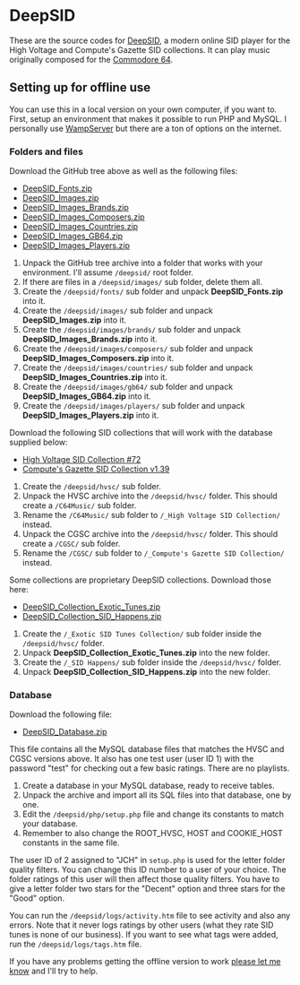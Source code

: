 # DeepSID

These are the source codes for [DeepSID](http://deepsid.chordian.net), a modern online SID player for the High Voltage and Compute's Gazette SID collections. It can play music originally composed for the [Commodore 64](https://en.wikipedia.org/wiki/Commodore_64).

## Setting up for offline use

You can use this in a local version on your own computer, if you want to. First, setup an environment that makes it possible to run PHP and MySQL. I personally use [WampServer](http://wampserver.aviatechno.net/?lang=en) but there are a ton of options on the internet.

### Folders and files

Download the GitHub tree above as well as the following files:

* [DeepSID_Fonts.zip](https://chordian.net/files/deepsid/DeepSID_Fonts.zip)
* [DeepSID_Images.zip](https://chordian.net/files/deepsid/DeepSID_Images.zip)
* [DeepSID_Images_Brands.zip](https://chordian.net/files/deepsid/DeepSID_Images_Brands.zip)
* [DeepSID_Images_Composers.zip](https://chordian.net/files/deepsid/DeepSID_Images_Composers.zip)
* [DeepSID_Images_Countries.zip](https://chordian.net/files/deepsid/DeepSID_Images_Countries.zip)
* [DeepSID_Images_GB64.zip](https://chordian.net/files/deepsid/DeepSID_Images_GB64.zip)
* [DeepSID_Images_Players.zip](https://chordian.net/files/deepsid/DeepSID_Images_Players.zip)

1. Unpack the GitHub tree archive into a folder that works with your environment. I'll assume `/deepsid/` root folder.
2. If there are files in a `/deepsid/images/` sub folder, delete them all.
3. Create the `/deepsid/fonts/` sub folder and unpack **DeepSID_Fonts.zip** into it.
4. Create the `/deepsid/images/` sub folder and unpack **DeepSID_Images.zip** into it.
5. Create the `/deepsid/images/brands/` sub folder and unpack **DeepSID_Images_Brands.zip** into it.
6. Create the `/deepsid/images/composers/` sub folder and unpack **DeepSID_Images_Composers.zip** into it.
7. Create the `/deepsid/images/countries/` sub folder and unpack **DeepSID_Images_Countries.zip** into it.
8. Create the `/deepsid/images/gb64/` sub folder and unpack **DeepSID_Images_GB64.zip** into it.
9. Create the `/deepsid/images/players/` sub folder and unpack **DeepSID_Images_Players.zip** into it.

Download the following SID collections that will work with the database supplied below:

* [High Voltage SID Collection #72](http://www.prg.dtu.dk/HVSC/HVSC_72-all-of-them.7z)
* [Compute's Gazette SID Collection v1.39](http://www.c64music.co.uk/CGSC_v139.7z)

1. Create the `/deepsid/hvsc/` sub folder.
2. Unpack the HVSC archive into the `/deepsid/hvsc/` folder. This should create a `/C64Music/` sub folder.
3. Rename the `/C64Music/` sub folder to `/_High Voltage SID Collection/` instead.
4. Unpack the CGSC archive into the `/deepsid/hvsc/` folder. This should create a `/CGSC/` sub folder.
5. Rename the `/CGSC/` sub folder to `/_Compute's Gazette SID Collection/` instead.

Some collections are proprietary DeepSID collections. Download those here:

* [DeepSID_Collection_Exotic_Tunes.zip](https://chordian.net/files/deepsid/DeepSID_Collection_Exotic_Tunes.zip)
* [DeepSID_Collection_SID_Happens.zip](https://chordian.net/files/deepsid/DeepSID_Collection_SID_Happens.zip)

1. Create the `/_Exotic SID Tunes Collection/` sub folder inside the `/deepsid/hvsc/` folder.
2. Unpack **DeepSID_Collection_Exotic_Tunes.zip** into the new folder.
3. Create the `/_SID Happens/` sub folder inside the `/deepsid/hvsc/` folder.
4. Unpack **DeepSID_Collection_SID_Happens.zip** into the new folder.

### Database

Download the following file:

* [DeepSID_Database.zip](https://chordian.net/files/deepsid/DeepSID_Database.zip)

This file contains all the MySQL database files that matches the HVSC and CGSC versions above. It also has one test user (user ID 1) with the password "test" for checking out a few basic ratings. There are no playlists.

1. Create a database in your MySQL database, ready to receive tables.
2. Unpack the archive and import all its SQL files into that database, one by one.
3. Edit the `/deepsid/php/setup.php` file and change its constants to match your database.
4. Remember to also change the ROOT_HVSC, HOST and COOKIE_HOST constants in the same file.

The user ID of 2 assigned to "JCH" in `setup.php` is used for the letter folder quality filters. You can change this ID number to a user of your choice. The folder ratings of this user will then affect those quality filters. You have to give a letter folder two stars for the "Decent" option and three stars for the "Good" option.

You can run the `/deepsid/logs/activity.htm` file to see activity and also any errors. Note that it never logs ratings by other users (what they rate SID tunes is none of our business). If you want to see what tags were added, run the `/deepsid/logs/tags.htm` file.

If you have any problems getting the offline version to work [please let me know](mailto:chordian@gmail.com) and I'll try to help.